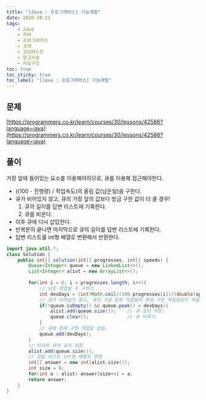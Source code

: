 ```yaml
---
title: "[Java : 프로그래머스] 기능개발"
date: 2020-10-21
tags:
    - Java
    - 자바
    - 프로그래머스
    - 코테
    - 코딩테스트
    - 알고리즘
    - 자료구조
toc: true
toc_sticky: true
toc_label: "[Java : 프로그래머스] 기능개발"
---
```

## 문제
[https://programmers.co.kr/learn/courses/30/lessons/42586?language=java](https://programmers.co.kr/learn/courses/30/lessons/42586?language=java)

## 풀이
가장 앞에 들어있는 요소를 이용해야하므로, 큐를 이용해 접근해야한다.

- ((100 - 진행량) / 작업속도)의 올림 값(남은일)을 구한다.
- 큐가 비어있지 않고, 큐의 가장 앞의 값보다 방금 구한 값이 더 클 경우!
    1. 큐의 길이를 답변 리스트에 기록한다.
    2. 큐를 비운다.
- 이후 큐에 다시 삽입한다.
- 반복문이 끝나면 마지막으로 큐의 길이를 답변 리스트에 기록한다.
- 답변 리스트를 int형 배열로 변환해서 반환한다.

```java
import java.util.*;
class Solution {
    public int[] solution(int[] progresses, int[] speeds) {
        Queue<Integer> queue = new LinkedList<>();
        List<Integer> alist = new ArrayList<>();
        
        for(int i = 0; i < progresses.length; i++){
            // 남은 작업일 수 구하기
            int devDays = (int)Math.ceil((100-progresses[i])/(double)speeds[i]);
            // 큐가 비어있지 않고, 큐의 가장 앞의 작업일이 현재 구한 작업일보다 작을 경우!
            if(!queue.isEmpty() && queue.peek() < devDays){
                alist.add(queue.size());    // 큐 길이 저장.
                queue.clear();              // 큐 비우기.
            }
            // 큐에 현재 구한 작업일 삽입.
            queue.add(devDays);
        }
        // 마지막 큐의 길이 저장.
        alist.add(queue.size());
        // 정답 리스트 int형 배열로 변환
        int[] answer = new int[alist.size()];
        int size = 0;
        for(int a : alist) answer[size++] = a;
        return answer;
    }
}
```